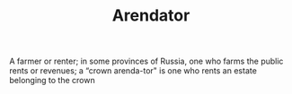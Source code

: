 ---
title: Arendator
letter: A
permalink: "/definitions/bld-arendator.html"
body: A farmer or renter; in some provinces of Russia, one who farms the public rents
  or revenues; a “crown arenda-tor" is one who rents an estate belonging to the crown
published_at: '2018-07-07'
source: Black's Law Dictionary 2nd Ed (1910)
layout: post
---